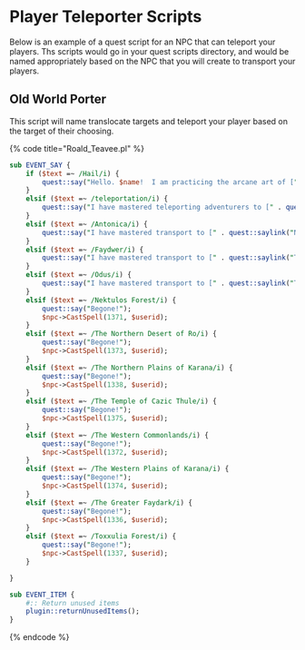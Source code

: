# Player Teleporter Scripts

Below is an example of a quest script for an NPC that can teleport your players. Ths scripts would go in your quest scripts directory, and would be named appropriately based on the NPC that you will create to transport your players.

## Old World Porter

This script will name translocate targets and teleport your player based on the target of their choosing.

{% code title="Roald\_Teavee.pl" %}
```perl
sub EVENT_SAY {
	if ($text =~ /Hail/i) {
		quest::say("Hello. $name!  I am practicing the arcane art of [" . quest::saylink("teleportation") . "].  Would you like to try teleporting?");
	}
	elsif ($text =~ /teleportation/i) {
		quest::say("I have mastered teleporting adventurers to [" . quest::saylink("Antonica") . "], [" . quest::saylink("Faydwer") . "], and [" . quest::saylink("Odus") . "].  Where would you like to travel?");
	}
	elsif ($text =~ /Antonica/i) {
		quest::say("I have mastered transport to [" . quest::saylink("Nektulos Forest") . "], [" . quest::saylink("The Northern Desert of Ro") . "], [" . quest::saylink("The Northern Plains of Karana") . "], [" . quest::saylink("The Temple of Cazic Thule") . "], [" . quest::saylink("The Western Commonlands") . "]and [" . quest::saylink("The Western Plains of Karana") . "].  Where would you like to go?");
	}
	elsif ($text =~ /Faydwer/i) {
		quest::say("I have mastered transport to [" . quest::saylink("The Greater Faydark") . "].  Where would you like to go?");
	}
	elsif ($text =~ /Odus/i) {
		quest::say("I have mastered transport to [" . quest::saylink("Toxxulia Forest") . "].  Where would you like to go?");
	}
	elsif ($text =~ /Nektulos Forest/i) {
		quest::say("Begone!");
		$npc->CastSpell(1371, $userid);
	}
	elsif ($text =~ /The Northern Desert of Ro/i) {
		quest::say("Begone!");
		$npc->CastSpell(1373, $userid);
	}
	elsif ($text =~ /The Northern Plains of Karana/i) {
		quest::say("Begone!");
		$npc->CastSpell(1338, $userid);
	}
	elsif ($text =~ /The Temple of Cazic Thule/i) {
		quest::say("Begone!");
		$npc->CastSpell(1375, $userid);
	}
	elsif ($text =~ /The Western Commonlands/i) {
		quest::say("Begone!");
		$npc->CastSpell(1372, $userid);
	}
	elsif ($text =~ /The Western Plains of Karana/i) {
		quest::say("Begone!");
		$npc->CastSpell(1374, $userid);
	}
	elsif ($text =~ /The Greater Faydark/i) {
		quest::say("Begone!");
		$npc->CastSpell(1336, $userid);
	}
	elsif ($text =~ /Toxxulia Forest/i) {
		quest::say("Begone!");
		$npc->CastSpell(1337, $userid);
	}

}

sub EVENT_ITEM {
	#:: Return unused items
	plugin::returnUnusedItems();
}
```
{% endcode %}

